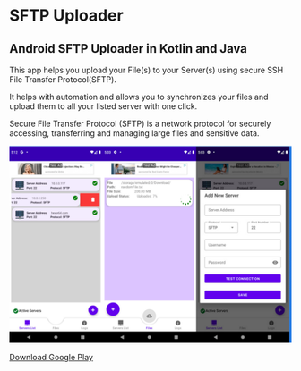 # SFTP Uploader

## Android SFTP Uploader in Kotlin and Java 

This app helps you upload your File(s) to your Server(s) using secure SSH File Transfer Protocol(SFTP).

It helps with automation and allows you to synchronizes your files and upload them to all your listed server with one click.

Secure File Transfer Protocol (SFTP) is a network protocol for securely accessing, transferring and managing large files and sensitive data.

![Screenshot](Screenshot.png)

[Download Google Play](https://play.google.com/store/apps/details?id=net.ghiassy.sftp_uploader "Download on Google Play")
